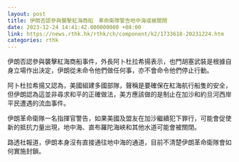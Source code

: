 ```yaml
---
layout: post
title: 伊朗否認參與襲擊紅海商船　革命衛隊警告地中海或被關閉
date: 2023-12-24 14:41:42.000000000 +08:00
link: https://news.rthk.hk/rthk/ch/component/k2/1733618-20231224.htm
categories: rthk
---
```


伊朗否認參與襲擊紅海商船事件，外長阿卜杜拉希揚表示，也門胡塞武裝是根據自身立場作出決定，伊朗從未命令他們做任何事，亦不會命令他們停止行動。

阿卜杜拉希揚又認為，美國組建多國部隊，聲稱是要確保在紅海航行船隻的安全，但伊朗認為這並非尋求和平的正確做法，美方應該做的是制止在加沙和約旦河西岸平民遭遇的流血事件。

伊朗革命衛隊一名指揮官警告，如果美國及盟友在加沙繼續犯下罪行，可能會促使新的抵抗力量出現，地中海、直布羅陀海峽和其他水道可能會被關閉。

路透社報道，伊朗本身沒有直接通往地中海的通道，目前不清楚伊朗革命衛隊會如何實施封鎖。
